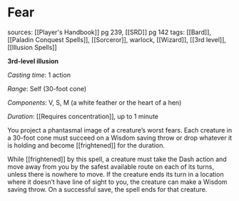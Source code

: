 # Fear
sources: [[Player's Handbook]] pg 239, [[SRD]] pg 142
tags: [[Bard]], [[Paladin Conquest Spells]], [[Sorceror]], warlock, [[Wizard]], [[3rd level]], [[Illusion Spells]]

**3rd-level illusion**

*Casting time*: 1 action

*Range*: Self (30-foot cone)

*Components*: V, S, M (a white feather or the heart of a hen)

*Duration*: [[Requires concentration]], up to 1 minute

You project a phantasmal image of a creature’s worst fears. Each creature in a 30-foot cone must succeed on a Wisdom saving throw or drop whatever it is holding and become [[frightened]] for the duration.

While [[frightened]] by this spell, a creature must take the Dash action and move away from you by the safest available route on each of its turns, unless there is nowhere to move. If the creature ends its turn in a location where it doesn’t have line of sight to you, the creature can make a Wisdom saving throw. On a successful save, the spell ends for that creature.
